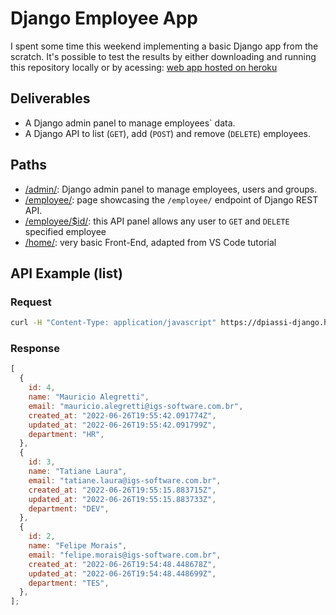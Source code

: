 # Django Employee App

I spent some time this weekend implementing a basic Django app from the scratch. It's possible to test the results by either downloading and running this repository locally or by acessing: [web app hosted on heroku](https://dpiassi-django.herokuapp.com/)

## Deliverables

- A Django admin panel to manage employees` data.
- A Django API to list (`GET`), add (`POST`) and remove (`DELETE`) employees.

## Paths

- [/admin/](https://dpiassi-django.herokuapp.com/admin/): Django admin panel to manage employees, users and groups.
- [/employee/](https://dpiassi-django.herokuapp.com/employee/): page showcasing the `/employee/` endpoint of Django REST API.
- [/employee/$id/](https://dpiassi-django.herokuapp.com/employee/1/): this API panel allows any user to `GET` and `DELETE` specified employee
- [/home/](https://dpiassi-django.herokuapp.com/home/): very basic Front-End, adapted from VS Code tutorial

## API Example (list)

### Request

```bash
curl -H "Content-Type: application/javascript" https://dpiassi-django.herokuapp.com/employee/
```

### Response

```js
[
  {
    id: 4,
    name: "Mauricio Alegretti",
    email: "mauricio.alegretti@igs-software.com.br",
    created_at: "2022-06-26T19:55:42.091774Z",
    updated_at: "2022-06-26T19:55:42.091799Z",
    department: "HR",
  },
  {
    id: 3,
    name: "Tatiane Laura",
    email: "tatiane.laura@igs-software.com.br",
    created_at: "2022-06-26T19:55:15.883715Z",
    updated_at: "2022-06-26T19:55:15.883733Z",
    department: "DEV",
  },
  {
    id: 2,
    name: "Felipe Morais",
    email: "felipe.morais@igs-software.com.br",
    created_at: "2022-06-26T19:54:48.448678Z",
    updated_at: "2022-06-26T19:54:48.448699Z",
    department: "TES",
  },
];
```

